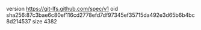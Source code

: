 version https://git-lfs.github.com/spec/v1
oid sha256:87c3bae6c80ef116cd2778efd7df97345ef35715da492e3d65b6b4bc8d214537
size 4382
